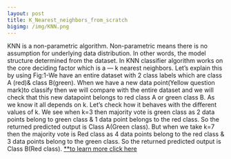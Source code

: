 ```yaml
---
layout: post
title: K_Nearest_neighbors_from_scratch
bigimg: /img/KNN.png
---
```


KNN is a non-parametric algorithm. Non-parametric means there is no assumption for underlying data distribution. In other words, the model structure determined from the dataset. In KNN classifier algorithm works on the core deciding factor which is a — k nearest neighbors. Let’s explain this by using Fig:1-We have an entire dataset with 2 class labels which are class A (red)& class B(green). When we have a new data point(Yellow question mark)to classify then we will compare with the entire dataset and we will check that this new datapoint belongs to red class A or green class B. As we know it all depends on k. Let’s check how it behaves with the different values of k. We see when k=3 then majority vote is green class as 2 data points belong to green class & 1 data point belongs to the red class. So the returned predicted output is Class A(Green class). But when we take k=7 then the majority vote is Red class as 4 data points belong to the red class & 3 data points belong to the green class. So the returned predicted output is Class B(Red class).
[**to learn more click here](https://anitashar2006.medium.com/k-nearest-neighbors-knn-classifier-from-scratch-80113a558d93)

